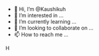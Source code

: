 - 👋 Hi, I’m @Kaushikuh
- 👀 I’m interested in ...
- 🌱 I’m currently learning ...
- 💞️ I’m looking to collaborate on ...
- 📫 How to reach me ...

<!---
Kaushikuh/Kaushikuh is a ✨ special ✨ repository because its `README.md` (this file) appears on your GitHub profile.
You can click the Preview link to take a look at your changes.
--->
H
